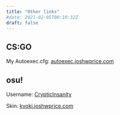 ```yaml
---
title: "Other links"
#date: 2021-02-05T00:10:32Z
draft: false
---
```


## CS:GO

My Autoexec.cfg: [autoexec.joshwprice.com](https://autoexec.joshwprice.com)

## osu!

Username: [CrypticInsanity](https://osu.ppy.sh/users/11508900)

Skin: [kyoki.joshwprice.com](https://drive.google.com/file/d/1GnT663jh1M_Yr9chNgySJOxBd94tW24g/view)
